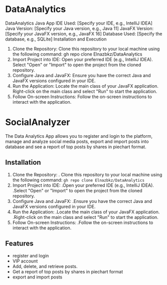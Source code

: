 # DataAnalytics
 DataAnalytics Java App
 IDE Used: [Specify your IDE, e.g., IntelliJ IDEA]
 Java Version: [Specify your Java version, e.g., Java 11]
 JavaFX Version: [Specify your JavaFX version, e.g., JavaFX 16]
 Database Used: [Specify the database, e.g., SQLite]
 Installation and Execution
 1. Clone the Repository:
 Clone this repository to your local machine using the following command:
 gh repo clone Elnazbkz/DataAnalytics
2. Import Project into IDE:
Open your preferred IDE (e.g., IntelliJ IDEA).
Select "Open" or "Import" to open the project from the cloned repository.
3. Configure Java and JavaFX:
Ensure you have the correct Java and JavaFX versions configured in your IDE.
4. Run the Application:
Locate the main class of your JavaFX application.
Right-click on the main class and select "Run" to start the application.
5. Follow On-screen Instructions:
Follow the on-screen instructions to interact with the application.



# SocialAnalyzer

The Data Analytics App allows you to register and login to the platform, manage and analyze social media posts, export and import posts into database and see a report of top posts by shares in piechart format.
## Installation

1. Clone the Repository:
 . Clone this repository to your local machine using the following command:
  `gh repo clone Elnazbkz/DataAnalytics`
2. Import Project into IDE:
 .Open your preferred IDE (e.g., IntelliJ IDEA).
 .Select "Open" or "Import" to open the project from the cloned repository.
3. Configure Java and JavaFX:
 .Ensure you have the correct Java and JavaFX versions configured in your IDE.
4. Run the Application:
 .Locate the main class of your JavaFX application.
 .Right-click on the main class and select "Run" to start the application.
5. Follow On-screen Instructions:
 .Follow the on-screen instructions to interact with the application.

## Features
- register and login
- VIP account
- Add, delete, and retrieve posts.
- Get a report of top posts by shares in piechart format
- export and import posts
